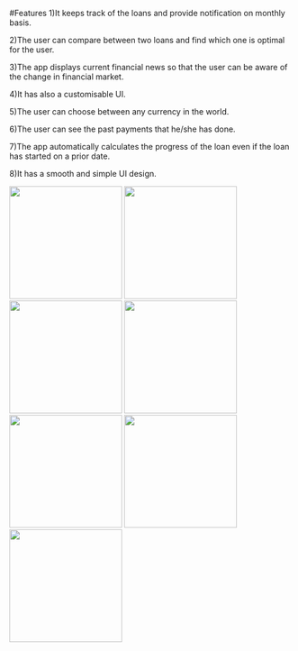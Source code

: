 #Features
1)It keeps track of the loans and provide notification on monthly basis.

2)The user can compare between two loans and find which one is optimal for the user.

3)The app displays current financial news so that the user can be aware of the change in financial market.

4)It has also a customisable UI.

5)The user can choose between any currency in the world.

6)The user can see the past payments that he/she has done.

7)The app automatically calculates the progress of the loan even if the loan has started on a prior date.

8)It has a smooth and simple UI design.

<img src="https://user-images.githubusercontent.com/51241236/109693213-6c377880-7baf-11eb-9242-d7213e6681f1.png" width=200>
<img src="https://user-images.githubusercontent.com/51241236/109693959-4363b300-7bb0-11eb-8688-ba99edcfdc35.png" width=200>
<img src="https://user-images.githubusercontent.com/51241236/109694032-55455600-7bb0-11eb-937e-385aca9281df.png" width=200>
<img src="https://user-images.githubusercontent.com/51241236/109694073-62fadb80-7bb0-11eb-873f-639029315194.png" width=200>
<img src="https://user-images.githubusercontent.com/51241236/109694121-71e18e00-7bb0-11eb-8eba-ca86b1337a59.png" width=200>
<img src="https://user-images.githubusercontent.com/51241236/109694160-7f971380-7bb0-11eb-9175-e99b150a3362.png" width=200>
<img src="https://user-images.githubusercontent.com/51241236/109694193-8aea3f00-7bb0-11eb-98b8-0066b17efe99.png" width=200>
